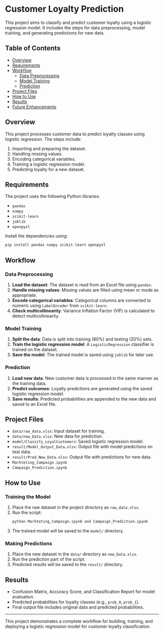 # Customer Loyalty Prediction

This project aims to classify and predict customer loyalty using a logistic regression model. It includes the steps for data preprocessing, model training, and generating predictions for new data.

## Table of Contents
- [Overview](#overview)
- [Requirements](#requirements)
- [Workflow](#workflow)
  - [Data Preprocessing](#data-preprocessing)
  - [Model Training](#model-training)
  - [Prediction](#prediction)
- [Project Files](#project-files)
- [How to Use](#how-to-use)
- [Results](#results)
- [Future Enhancements](#future-enhancements)

## Overview
This project processes customer data to predict loyalty classes using logistic regression. The steps include:
1. Importing and preparing the dataset.
2. Handling missing values.
3. Encoding categorical variables.
4. Training a logistic regression model.
5. Predicting loyalty for a new dataset.

## Requirements
The project uses the following Python libraries:
- `pandas`
- `numpy`
- `scikit-learn`
- `joblib`
- `openpyxl`

Install the dependencies using:
```bash
pip install pandas numpy scikit-learn openpyxl
```

## Workflow

### Data Preprocessing
1. **Load the dataset**: The dataset is read from an Excel file using `pandas`.
2. **Handle missing values**: Missing values are filled using mean or mode as appropriate.
3. **Encode categorical variables**: Categorical columns are converted to numeric using `LabelEncoder` from `scikit-learn`.
4. **Check multicollinearity**: Variance Inflation Factor (VIF) is calculated to detect multicollinearity.

### Model Training
1. **Split the data**: Data is split into training (80%) and testing (20%) sets.
2. **Train the logistic regression model**: A `LogisticRegression` classifier is trained on the dataset.
3. **Save the model**: The trained model is saved using `joblib` for later use.

### Prediction
1. **Load new data**: New customer data is processed in the same manner as the training data.
2. **Predict outcomes**: Loyalty predictions are generated using the saved logistic regression model.
3. **Save results**: Predicted probabilities are appended to the new data and saved to an Excel file.

## Project Files
- `data/raw_data.xlsx`: Input dataset for training.
- `data/new_Data.xlsx`: New data for prediction.
- `model/Classify_LoyalCustomers`: Saved logistic regression model.
- `result/Model_Output_Data.xlsx`: Output file with model predictions on test data.
- `result/Pred_New_Data.xlsx`: Output file with predictions for new data.
- `Markteting_Campaign.ipynb`
- `Campaign_Prediction.ipynb`

## How to Use

### Training the Model
1. Place the raw dataset in the project directory as `raw_data.xlsx`.
2. Run the script:
   ```bash
   python Markteting_Campaign.ipynb and Campaign_Prediction.ipynb
   ```
3. The trained model will be saved to the `model/` directory.

### Making Predictions
1. Place the new dataset in the `data/` directory as `new_Data.xlsx`.
2. Run the prediction part of the script.
3. Predicted results will be saved to the `result/` directory.

## Results
- Confusion Matrix, Accuracy Score, and Classification Report for model evaluation.
- Predicted probabilities for loyalty classes (e.g., `prob_0`, `prob_1`).
- Final output file includes original data and predicted probabilities.

---
This project demonstrates a complete workflow for building, training, and deploying a logistic regression model for customer loyalty classification.
